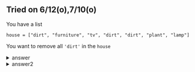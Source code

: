 Tried on 6/12(o),7/10(o)
---

You have a list

```
house = ["dirt", "furniture", "tv", "dirt", "dirt", "plant", "lamp"]
```

You want to remove all ```'dirt'``` in the ```house```

<details>
  <summary>answer</summary>
  
  ```py
  while "dirt" in house:
      house.remove("dirt")
  print(house)
  ```
</details>

<details>
  <summary>answer2</summary>
  
  ```py
  while True:
      if "dirt" in house:
          house.remove("dirt")
      else:
          break
  print(house)
  ```
  
</details>

